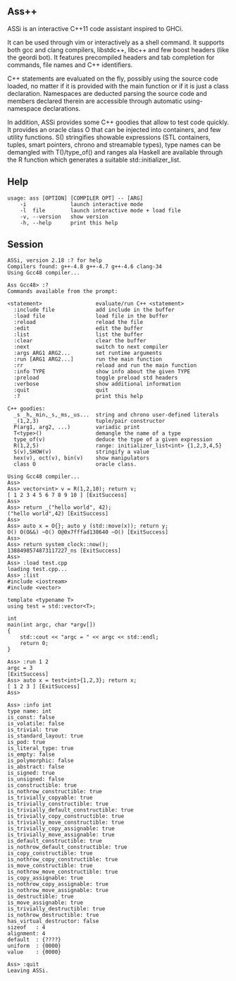 Ass++
-----

ASSi is an interactive C++11 code assistant inspired to GHCi. 

It can be used through vim or interactively as a shell command. It supports both gcc and clang compilers, libstdc++, libc++ and few boost headers (like the geordi bot). 
It features precompiled headers and tab completion for commands, file names and C++ identifiers. 

C++ statements are evaluated on the fly, possibly using the source code loaded, no matter if it is provided with the main function or if it is just a class declaration.
Namespaces are deducted parsing the source code and members declared therein are accessible through automatic using-namespace declarations. 

In addition, ASSi provides some C++ goodies that allow to test code quickly. It provides an oracle class O that can be injected into containers, and few utility functions. 
S() stringifies showable expressions (STL containers, tuples, smart pointers, chrono and streamable types), type names can be demangled with T<type>()/type_of() and ranges ala Haskell 
are available through the R function which generates a suitable std::initializer_list.


Help
----

    usage: ass [OPTION] [COMPILER OPT] -- [ARG]
        -i              launch interactive mode
        -l  file        launch interactive mode + load file
        -v, --version   show version
        -h, --help      print this help


Session
-------

    ASSi, version 2.18 :? for help
    Compilers found: g++-4.8 g++-4.7 g++-4.6 clang-34 
    Using Gcc48 compiler...
    
    Ass Gcc48> :?
    Commands available from the prompt:

    <statement>                 evaluate/run C++ <statement>
      :include file             add include in the buffer
      :load file                load file in the buffer
      :reload                   reload the file
      :edit                     edit the buffer
      :list                     list the buffer
      :clear                    clear the buffer
      :next                     switch to next compiler
      :args ARG1 ARG2...        set runtime arguments
      :run [ARG1 ARG2...]       run the main function
      :rr                       reload and run the main function
      :info TYPE                show info about the given TYPE
      :preload                  toggle preload std headers
      :verbose                  show additional information
      :quit                     quit
      :?                        print this help

    C++ goodies:
      _s _h,_min,_s,_ms,_us...  string and chrono user-defined literals
      _(1,2,3)                  tuple/pair constructor
      P(arg1, arg2, ...)        variadic print
      T<type>()                 demangle the name of a type
      type_of(v)                deduce the type of a given expression
      R(1,2,5)                  range: initializer_list<int> {1,2,3,4,5}
      S(v),SHOW(v)              stringify a value
      hex(v), oct(v), bin(v)    show manipulators
      class O                   oracle class.

    Using Gcc48 compiler...
    Ass>
    Ass> vector<int> v = R(1,2,10); return v;
    [ 1 2 3 4 5 6 7 8 9 10 ] [ExitSuccess]
    Ass> 
    Ass> return _("hello world", 42);
    ("hello world",42) [ExitSuccess]
    Ass> 
    Ass> auto x = O{}; auto y (std::move(x)); return y;
    O() O(O&&) ~O() O@0x7fffad138640 ~O() [ExitSuccess]
    Ass> 
    Ass> return system_clock::now();
    1388498574873117227_ns [ExitSuccess]
    Ass>
    Ass> :load test.cpp 
    loading test.cpp...
    Ass> :list 
    #include <iostream>
    #include <vector>
    
    template <typename T>
    using test = std::vector<T>;
    
    int
    main(int argc, char *argv[])
    {
        std::cout << "argc = " << argc << std::endl;
        return 0;
    }
    
    Ass> :run 1 2
    argc = 3
    [ExitSuccess]
    Ass> auto x = test<int>{1,2,3}; return x;
    [ 1 2 3 ] [ExitSuccess]
    Ass>

    Ass> :info int
    type name: int
    is_const: false
    is_volatile: false
    is_trivial: true
    is_standard_layout: true
    is_pod: true
    is_literal_type: true
    is_empty: false
    is_polymorphic: false
    is_abstract: false
    is_signed: true
    is_unsigned: false
    is_constructible: true
    is_nothrow_constructible: true
    is_trivially_copyable: true
    is_trivially_constructible: true
    is_trivially_default_constructible: true
    is_trivially_copy_constructible: true
    is_trivially_move_constructible: true
    is_trivially_copy_assignable: true
    is_trivially_move_assignable: true
    is_default_constructible: true
    is_nothrow_default_constructible: true
    is_copy_constructible: true
    is_nothrow_copy_constructible: true
    is_move_constructible: true
    is_nothrow_move_constructible: true
    is_copy_assignable: true
    is_nothrow_copy_assignable: true
    is_nothrow_move_assignable: true
    is_destructible: true
    is_move_assignable: true
    is_trivially_destructible: true
    is_nothrow_destructible: true
    has_virtual_destructor: false
    sizeof   : 4
    alignment: 4
    default  : {????}
    uniform  : {0000}
    value    : {0000}

    Ass> :quit
    Leaving ASSi. 
